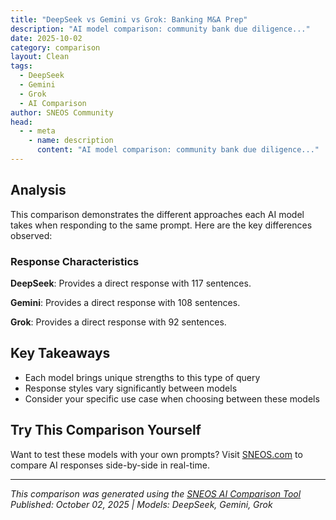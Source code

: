 ```yaml
---
title: "DeepSeek vs Gemini vs Grok: Banking M&A Prep"
description: "AI model comparison: community bank due diligence..."
date: 2025-10-02
category: comparison
layout: Clean
tags:
  - DeepSeek
  - Gemini
  - Grok
  - AI Comparison
author: SNEOS Community
head:
  - - meta
    - name: description
      content: "AI model comparison: community bank due diligence..."
---
```


<ChatComparison
  title="DeepSeek vs Gemini vs Grok: Banking M&amp;A Prep"
  prompt="community bank due diligence"
  :responses='{
    "DeepSeek": "Of course. Community bank due diligence is a critical process for investors, potential partners, or acquirers. While it shares principles with due diligence on larger banks, the focus is intensely local and relationship-driven.\n\nHere is a comprehensive guide to community bank due diligence, broken down into key areas.\n\n### The Core Philosophy: It\u0027s a \u0022Local\u0022 Business\nBefore diving into the checklist, remember: A community bank\u0027s value and risk are tied directly to its local economy, its specific loan portfolio, and the strength of its management team. The numbers tell a story, but you must understand the *context* of that story.\n\n---\n\n### Key Areas of Due Diligence for a Community Bank\n\n#### 1. Financial Statement \u0026 Performance Analysis\nThis is the quantitative foundation.\n\n*   **Capital Adequacy:**\n    *   **Key Ratios:** Total Risk-Based Capital Ratio, Tier 1 Leverage Ratio, Common Equity Tier 1 (CET1) Ratio.\n    *   **What to look for:** Ratios well above \u0022well-capitalized\u0022 regulatory thresholds (e.g., \u003E10% for Total Risk-Based). Assess the trend\u2014is capital growing or eroding?\n*   **Asset Quality:**\n    *   **Key Metrics:** Non-Performing Assets (NPAs) / Total Assets, Net Charge-Offs (NCOs) / Average Loans, Allowance for Loan and Lease Losses (ALLL) / Total Loans.\n    *   **What to look for:** A low and stable NPA ratio. A history of low charge-offs. The ALLL should be adequate relative to the specific risk in the loan portfolio (especially NPAs).\n*   **Earnings \u0026 Profitability:**\n    *   **Key Ratios:** Return on Average Assets (ROAA), Return on Average Equity (ROAE), Net Interest Margin (NIM), Efficiency Ratio.\n    *   **What to look for:** Consistent, stable profitability. A ROAA \u003E 1.0% is generally considered strong for a community bank. A high or rising efficiency ratio (\u003E60%) can signal operational inefficiency. Understand the drivers of the NIM.\n*   **Liquidity \u0026 Funding:**\n    *   **Key Metrics:** Loans-to-Deposits Ratio, Core Deposits / Total Deposits, reliance on brokered deposits or wholesale funding.\n    *   **What to look for:** A stable, low-cost core deposit base (checking, savings, MMDA). A loans-to-deposits ratio between 80-90% is often seen as a sweet spot. High reliance on volatile or expensive funding is a red flag.\n\n#### 2. Loan Portfolio Deep Dive\nThis is arguably the most important area. The loan book *is* the primary risk.\n\n*   **Portfolio Composition:** Break down the portfolio by loan type (Commercial Real Estate, C\u0026I, Agricultural, 1-4 Family Residential, Construction, Consumer).\n*   **Concentration Risk:** This is a massive red flag for regulators and savvy investors.\n    *   **Commercial Real Estate (CRE) Concentration:** Is the bank over-concentrated? Regulatory guidelines flag banks with CRE loans \u003E 300% of capital *or* Construction \u0026 Land Development loans \u003E 100% of capital.\n    *   **Single-Name Concentration:** Are there any loans to a single borrower or related group that represent a large percentage of capital?\n*   **Underwriting Standards:** Review loan policy documents. Are underwriting standards tight and consistently applied? Have they loosened recently to fuel growth?\n*   **Credit Administration:** How is the portfolio monitored? Review the loan grading system, watch list, and the depth of the credit review function.\n*   **Collateral Analysis:** For key loans, review appraisal reports and loan-to-value (LTV) ratios. Are values current and realistic for the local market?\n\n#### 3. Deposit Base \u0026 Core Funding\nA community bank\u0027s crown jewel is its core deposits.\n\n*   **Stickiness:** Analyze the percentage of non-interest-bearing deposits and total core deposits. These are stable and cheap.\n*   **Deposit Concentration:** Are there a few large depositors whose departure would hurt liquidity? (e.g., a large local municipality or business).\n*   **Cost of Funds:** Compare the bank\u0027s cost of deposits to its peers. A lower cost indicates strong customer relationships and pricing power.\n\n#### 4. Management \u0026 Board Oversight\nIn a small bank, the people *are* the strategy.\n\n*   **Experience \u0026 Track Record:** How long has the CEO/CFO been in place? What is their experience through economic cycles?\n*   **Depth of Bench:** Is there a succession plan? Is the management team stretched thin?\n*   **Board Composition:** Is the board engaged and knowledgeable? Do they have relevant industry or local business experience? Or are they just figureheads?\n*   **Strategy \u0026 Culture:** Understand the bank\u0027s stated strategy. Does it make sense for the market? Is the culture conservative or aggressive? Talk to employees and customers to gauge the reality.\n\n#### 5. Market \u0026 Competitive Landscape\nThe bank does not operate in a vacuum.\n\n*   **Local Economy:** What are the key industries? Are they diversified or reliant on one sector (e.g., farming, tourism, a single factory)? What are the demographic trends (growing, shrinking, aging)?\n*   **Competition:** Who are the main competitors (other community banks, credit unions, regional banks)? What is the bank\u0027s competitive advantage?\n*   **Footprint \u0026 Branches:** Is the branch network efficient or a cost burden? What is the digital banking capability?\n\n#### 6. Regulatory \u0026 Legal Compliance\n*   **Regulatory Reports:** Review recent **Call Reports** (FFIEC 041/051) and **Uniform Bank Performance Reports (UBPR)**.\n*   **Examinations:** The most critical document is the most recent **Regulatory Examination Report**. It will contain confidential supervisory information, but you can (and must) ask management:\n    *   What was the CAMELS rating? (Confidential, but management can describe the findings in general terms).\n    *   Were there any Matters Requiring Attention (MRAs) or Memorandums of Understanding (MOU)? Have they been resolved?\n*   **Legal Liabilities:** Are there any significant pending lawsuits or regulatory actions?\n\n#### 7. Operations \u0026 Technology\n*   **Technology Platform:** Is the core processing system modern or outdated? What are the costs?\n*   **Cybersecurity:** Request information on their cybersecurity program, insurance, and any past incidents.\n*   **Operational Risks:** Assess fraud controls, BSA/AML compliance, and disaster recovery plans.\n\n---\n\n### A Practical Due Diligence Checklist\n\n| Category | Key Questions to Answer |\n| :--- | :--- |\n| **Financials** | Is the bank consistently profitable and well-capitalized? What are the trends in NIM and efficiency? Is the ALLL adequate? |\n| **Loan Portfolio** | What are the top 3 loan concentrations? Are CRE concentrations high? What is the trend in NPAs and charge-offs? Can I review underwriting for the top 20 loans? |\n| **Deposits** | What is the core deposit ratio? What is the cost of funds? Are there any worrisome deposit concentrations? |\n| **Management** | What is the experience and tenure of the key managers? What is the succession plan? Is the board effective? |\n| **Market** | Is the local economy stable and diversified? What is the bank\u0027s market share and reputation? |\n| **Regulatory** | What were the findings of the last regulatory exam? Are there any unresolved MRAs? Is the bank well-regarded by its regulators? |\n| **Operations/Tech** | Is the technology stack a competitive advantage or a legacy cost? What is the state of the cybersecurity program? |\n\n### Unique Considerations for an Acquisition\nIf the due diligence is for an M\u0026A transaction, add these layers:\n\n*   **Accretion/Dilution:** Will the deal be immediately accretive to earnings?\n*   **Purchase Accounting:** Understand the impact on the balance sheet (marking loans to fair value, creating a core deposit intangible).\n*   **Cost Savings \u0026 Synergies:** How much can be saved by combining operations? (Be realistic).\n*   **Cultural Fit:** This is a deal-killer for community bank mergers. Do the two banks\u0027 cultures align?\n\n**Final Recommendation:** Always engage experienced professionals\u2014a bank consultant, a specialized attorney, and an accountant\u2014to assist with the process. The nuances of bank regulation and accounting are complex, and the risks of missing a critical issue are high.",
    "Gemini": "Due diligence for a community bank involves a thorough investigation of its financial health, operations, and compliance to assess risks and opportunities. This process is crucial for various stakeholders, including:\n\n*   **Potential Investors:**  To evaluate the bank\u0027s potential for growth and profitability.\n*   **Acquirers:** To understand the true value of the bank and identify potential liabilities.\n*   **Regulatory Agencies:** To ensure compliance with banking laws and regulations.\n*   **Board of Directors/Management:** To identify areas for improvement and mitigate risks.\n\nHere\u0027s a breakdown of key areas to cover during due diligence for a community bank:\n\n**1. Financial Performance \u0026 Position**\n\n*   **Financial Statements:**\n    *   Review audited and unaudited financial statements (balance sheets, income statements, cash flow statements) for the past 3-5 years.\n    *   Analyze trends in revenue, expenses, and profitability (net interest margin, return on assets (ROA), return on equity (ROE)).\n    *   Compare performance to peer banks of similar size and market.\n    *   Identify any significant accounting changes or restatements.\n    *   Assess the adequacy of loan loss reserves.  Are they sufficient to cover potential losses given the risk profile of the loan portfolio?\n*   **Asset Quality:**\n    *   Analyze the loan portfolio:\n        *   Composition (types of loans, geographic concentration, industry concentration).\n        *   Delinquency rates (30\u002B, 60\u002B, 90\u002B days past due).\n        *   Non-performing assets (NPAs): non-accrual loans, foreclosed properties (OREO).\n        *   Loan loss reserves as a percentage of total loans and NPAs.\n        *   Review a sample of loan files to assess underwriting standards and documentation.\n    *   Assess the investment portfolio:\n        *   Types of securities held (e.g., government bonds, mortgage-backed securities).\n        *   Credit ratings of securities.\n        *   Interest rate risk exposure.\n        *   Unrealized gains and losses.\n*   **Capital Adequacy:**\n    *   Review regulatory capital ratios (Tier 1 capital, Total capital).\n    *   Assess the bank\u0027s ability to absorb losses and meet regulatory requirements.\n    *   Evaluate plans for capital raising or deployment.\n*   **Liquidity:**\n    *   Analyze the bank\u0027s liquidity position, including cash on hand, marketable securities, and access to borrowing facilities.\n    *   Review the bank\u0027s deposit base:\n        *   Composition (types of accounts, concentration of deposits).\n        *   Stability of deposits (core vs. non-core).\n        *   Cost of funds.\n    *   Assess the bank\u0027s ability to meet deposit withdrawals and loan demand.\n*   **Interest Rate Risk:**\n    *   Analyze the bank\u0027s sensitivity to changes in interest rates.\n    *   Review interest rate risk models and simulations.\n    *   Assess the potential impact of rising or falling interest rates on net interest margin and capital.\n\n**2. Operations**\n\n*   **Management Team:**\n    *   Evaluate the experience and qualifications of the management team.\n    *   Assess the strength of internal controls.\n    *   Review organizational structure and reporting lines.\n    *   Investigate any past regulatory actions or enforcement orders.\n*   **Technology:**\n    *   Assess the bank\u0027s technology infrastructure, including core banking systems, online banking platforms, and cybersecurity measures.\n    *   Evaluate the bank\u0027s IT strategy and investment plans.\n    *   Review cybersecurity policies and incident response plans.\n*   **Branch Network:**\n    *   Analyze the location and performance of bank branches.\n    *   Assess the efficiency of branch operations.\n    *   Evaluate plans for branch expansion or consolidation.\n*   **Products and Services:**\n    *   Review the bank\u0027s product offerings, including loans, deposits, and other services.\n    *   Assess the competitiveness of the bank\u0027s products and services.\n    *   Evaluate the bank\u0027s marketing and sales strategies.\n*   **Key Performance Indicators (KPIs):** Analyze trends and benchmarks for KPIs such as:\n    *   Cost per transaction.\n    *   Number of new accounts opened.\n    *   Customer satisfaction scores.\n\n**3. Compliance \u0026 Regulatory Matters**\n\n*   **Compliance Program:**\n    *   Review the bank\u0027s compliance program, including policies and procedures for:\n        *   Anti-Money Laundering (AML) / Bank Secrecy Act (BSA).\n        *   Consumer protection laws (e.g., Truth in Lending Act, Equal Credit Opportunity Act).\n        *   Privacy regulations (e.g., Gramm-Leach-Bliley Act).\n        *   Fair Lending.\n    *   Assess the effectiveness of compliance training programs.\n    *   Review compliance audit reports and findings.\n*   **Regulatory Examinations:**\n    *   Review recent regulatory examination reports (e.g., FDIC, state banking regulators).\n    *   Assess the bank\u0027s response to any regulatory findings or recommendations.\n    *   Identify any outstanding regulatory issues or enforcement actions.\n*   **Legal Matters:**\n    *   Review pending litigation and legal claims.\n    *   Assess the potential financial impact of legal liabilities.\n    *   Examine contracts and agreements.\n\n**4. Market \u0026 Competitive Landscape**\n\n*   **Market Analysis:**\n    *   Analyze the bank\u0027s market area, including demographics, economic conditions, and competitive landscape.\n    *   Assess the bank\u0027s market share and competitive position.\n    *   Evaluate opportunities for growth in the market.\n*   **Competition:**\n    *   Identify the bank\u0027s primary competitors (other community banks, regional banks, credit unions).\n    *   Analyze the competitive strategies of these institutions.\n    *   Assess the bank\u0027s ability to compete effectively in the market.\n*   **Economic Outlook:**\n    *   Assess the economic outlook for the bank\u0027s market area, including potential risks and opportunities.\n    *   Evaluate the impact of economic trends on the bank\u0027s financial performance.\n\n**5. Reputational Risk**\n\n*   **Customer Satisfaction:** Analyze customer satisfaction surveys and feedback.\n*   **Community Involvement:**  Assess the bank\u0027s involvement in the local community.  A strong community reputation can be a valuable asset.\n*   **News and Media:**  Review any negative news articles or media coverage.\n*   **Social Media:** Monitor the bank\u0027s social media presence and online reviews.\n\n**Due Diligence Process**\n\n*   **Data Room:** The bank should provide access to a virtual or physical data room containing relevant documents and information.\n*   **Management Interviews:** Conduct interviews with key members of the management team to gain insights into the bank\u0027s operations, strategy, and culture.\n*   **Independent Verification:** Verify information provided by the bank through independent sources, such as regulatory filings and credit reports.\n*   **Expert Advisors:** Engage legal, financial, and regulatory experts to assist with the due diligence process.\n*   **Documentation:**  Thoroughly document all findings and conclusions.\n\n**Key Considerations for Community Banks**\n\n*   **Relationship Banking:**  Community banks often rely heavily on personal relationships with customers. Assessing the strength of these relationships is crucial.\n*   **Local Market Knowledge:**  Community banks typically have a deep understanding of their local markets.  This knowledge can be a significant competitive advantage.\n*   **Management Succession:**  Succession planning is particularly important for community banks, as they often rely on a small group of key individuals.\n*   **Regulatory Burden:**  Community banks face increasing regulatory burdens, which can impact their profitability and competitiveness.\n*   **Technology Adoption:**  Community banks need to invest in technology to compete with larger institutions.\n\n**Red Flags**\n\n*   Rapid asset growth without corresponding increases in capital or profitability.\n*   High levels of non-performing assets.\n*   Frequent regulatory violations.\n*   Weak internal controls.\n*   High turnover of key personnel.\n*   Concentration of lending in a single industry or geographic area.\n*   Overreliance on volatile funding sources.\n*   Unexplained changes in accounting practices.\n\nBy conducting a comprehensive due diligence process, stakeholders can gain a thorough understanding of the bank\u0027s strengths, weaknesses, and potential risks, allowing them to make informed decisions.  Remember to tailor the scope of due diligence to the specific circumstances and objectives.\n",
    "Grok": "Community bank due diligence refers to the comprehensive investigation and evaluation process conducted by potential buyers, investors, or regulators before merging with, acquiring, or investing in a community bank. Community banks are typically smaller, locally-focused financial institutions that serve specific geographic areas or communities. Due diligence ensures that all aspects of the bank\u0027s operations, financial health, legal standing, and risks are thoroughly assessed to make informed decisions.\n\nBelow is an overview of key areas to focus on during community bank due diligence:\n\n---\n\n### 1. **Financial Due Diligence**\nThis is a critical component to assess the bank\u0027s financial health and viability.\n- **Balance Sheet Analysis**: Review assets, liabilities, and equity to understand the bank\u0027s financial position.\n- **Loan Portfolio Quality**: Evaluate the quality of loans, including delinquency rates, non-performing loans (NPLs), and loan loss reserves. Assess concentrations of credit risk in specific industries or geographic areas.\n- **Deposit Base**: Examine the stability and growth of deposits, customer retention, and the mix of core vs. non-core deposits.\n- **Profitability and Revenue Streams**: Analyze net interest income, non-interest income (e.g., fees), and expense ratios to gauge operational efficiency.\n- **Capital Adequacy**: Ensure the bank meets regulatory capital requirements and has sufficient buffers for potential losses.\n- **Historical Performance**: Review past financial statements to identify trends in profitability, growth, and risk exposure.\n- **Off-Balance Sheet Items**: Investigate commitments, contingencies, and derivative exposures that may pose risks.\n\n---\n\n### 2. **Regulatory and Compliance Due Diligence**\nCommunity banks operate under strict regulatory oversight, and compliance issues can pose significant risks.\n- **Regulatory Filings and Reports**: Review filings with agencies like the Federal Deposit Insurance Corporation (FDIC), Federal Reserve, or state banking authorities for any red flags.\n- **Compliance with Laws**: Assess adherence to key regulations such as the Bank Secrecy Act (BSA), Anti-Money Laundering (AML) rules, Community Reinvestment Act (CRA), and consumer protection laws (e.g., Truth in Lending Act, Fair Credit Reporting Act).\n- **Examinations and Audits**: Review recent regulatory exams, internal audits, and findings to identify unresolved issues or penalties.\n- **Licensing and Charter**: Confirm that the bank\u2019s charter and licenses are in good standing.\n\n---\n\n### 3. **Operational Due Diligence**\nEvaluate the bank\u2019s internal processes, systems, and management capabilities.\n- **Management Team**: Assess the experience, performance, and succession plans of key executives and board members.\n- **Policies and Procedures**: Review internal controls, risk management frameworks, loan underwriting standards, and fraud prevention measures.\n- **Technology and IT Systems**: Evaluate the bank\u2019s core banking systems, cybersecurity measures, and data protection policies. Assess the scalability and reliability of IT infrastructure.\n- **Branch Network**: Analyze the geographic coverage, profitability, and condition of physical branches.\n- **Vendor Relationships**: Review contracts with third-party service providers (e.g., for IT, loan servicing, or compliance) for potential risks or dependencies.\n\n---\n\n### 4. **Customer and Market Due Diligence**\nUnderstand the bank\u2019s market position and customer relationships, as community banks often rely heavily on local ties.\n- **Customer Base**: Analyze the composition of the customer base, including demographics, loyalty, and concentration risks (e.g., reliance on a few large depositors or borrowers).\n- **Market Position**: Assess the bank\u2019s competitive position in its local market, including market share, growth potential, and threats from larger banks or fintech competitors.\n- **Community Engagement**: Evaluate the bank\u2019s reputation and involvement in the community, as this often drives customer loyalty.\n\n---\n\n### 5. **Legal and Litigation Due Diligence**\nIdentify any legal risks or ongoing disputes that could impact the bank\u2019s future.\n- **Pending Litigation**: Review any lawsuits or legal claims against the bank or its management.\n- **Contractual Obligations**: Examine key contracts (e.g., leases, loans, employment agreements) for unfavorable terms or potential liabilities.\n- **Ownership and Title Issues**: Verify ownership of assets, including real estate, and ensure there are no liens or encumbrances.\n- **Intellectual Property**: Confirm ownership of trademarks, branding, or proprietary systems, if applicable.\n\n---\n\n### 6. **Risk Assessment**\nIdentify and evaluate risks specific to the community bank\u2019s operations and environment.\n- **Credit Risk**: Assess the risk of loan defaults and the bank\u2019s exposure to economic downturns in its local market.\n- **Interest Rate Risk**: Evaluate the bank\u2019s sensitivity to changes in interest rates and its impact on net interest margins.\n- **Liquidity Risk**: Ensure the bank has adequate liquidity to meet obligations during stress scenarios.\n- **Geographic Risk**: Assess exposure to local economic conditions, natural disasters, or demographic shifts that could impact the community.\n- **Reputational Risk**: Consider factors that could harm the bank\u2019s reputation in the community, such as poor customer service or ethical lapses.\n\n---\n\n### 7. **Cultural and Strategic Fit**\nFor mergers or acquisitions, evaluate whether the community bank aligns with the acquiring entity\u2019s goals and culture.\n- **Mission and Values**: Assess whether the bank\u2019s community-focused mission aligns with the buyer\u2019s objectives.\n- **Integration Challenges**: Identify potential obstacles to integrating operations, technology, or staff post-transaction.\n- **Synergies**: Look for opportunities to create value through cost savings, cross-selling, or expanded services.\n\n---\n\n### 8. **Environmental, Social, and Governance (ESG) Factors**\nIncreasingly, ESG considerations are becoming part of due diligence, even for smaller banks.\n- **Environmental Impact**: Assess the bank\u2019s exposure to environmentally sensitive industries or properties (e.g., loans tied to fossil fuels or contaminated real estate).\n- **Social Responsibility**: Evaluate the bank\u2019s commitment to diversity, equity, inclusion, and community development.\n- **Governance Practices**: Review board oversight, executive compensation, and policies to prevent conflicts of interest.\n\n---\n\n### Key Steps in the Due Diligence Process\n1. **Preparation**: Define objectives for the due diligence process and assemble a team of experts (e.g., accountants, lawyers, banking consultants).\n2. **Data Room Access**: Request and review documents from the target bank, including financial statements, policies, contracts, and regulatory reports.\n3. **Site Visits and Interviews**: Visit bank locations, meet with management, and speak with key stakeholders to gain firsthand insights.\n4. **Analysis and Reporting**: Analyze findings, identify risks, and prepare a detailed report summarizing the due diligence results.\n5. **Decision-Making**: Use the due diligence findings to negotiate terms, adjust valuation, or decide whether to proceed with the transaction.\n\n---\n\n### Challenges in Community Bank Due Diligence\n- **Limited Resources**: Community banks may lack the sophisticated reporting or data systems of larger institutions, making it harder to obtain accurate information.\n- **Local Market Dynamics**: Understanding the nuances of the bank\u2019s local market and customer base requires specialized knowledge.\n- **Regulatory Scrutiny**: Transactions involving community banks often attract close attention from regulators, especially regarding community impact and CRA compliance.\n\n---\n\n### Tools and Professionals Involved\n- **Accountants and Auditors**: For financial analysis and validation of records.\n- **Legal Counsel**: To review contracts, litigation risks, and regulatory compliance.\n- **Banking Consultants**: To provide industry-specific insights and assess operational risks.\n- **IT Specialists**: To evaluate technology systems and cybersecurity.\n- **Valuation Experts**: To determine the fair value of the bank based on due diligence findings.\n\n---\n\n### Conclusion\nCommunity bank due diligence is a critical process to uncover risks, validate assumptions, and ensure a sound investment or partnership decision. Given the unique role of community banks in serving local markets, due diligence must balance financial and operational analysis with an understanding of the bank\u2019s community ties and regulatory environment. Thorough due diligence can help avoid costly mistakes and ensure alignment with strategic goals.\n\nIf you\u2019re looking for specific guidance or templates for a due diligence checklist tailored to community banks, or if you\u2019re seeking assistance with a particular transaction, let me know!"
  }'
  published-date="13:47"
/>

## Analysis

This comparison demonstrates the different approaches each AI model takes when responding to the same prompt. Here are the key differences observed:

### Response Characteristics

**DeepSeek**: Provides a direct response with 117 sentences. 

**Gemini**: Provides a direct response with 108 sentences. 

**Grok**: Provides a direct response with 92 sentences. 

## Key Takeaways

- Each model brings unique strengths to this type of query
- Response styles vary significantly between models
- Consider your specific use case when choosing between these models

## Try This Comparison Yourself

Want to test these models with your own prompts? Visit [SNEOS.com](https://sneos.com) to compare AI responses side-by-side in real-time.

---

*This comparison was generated using the [SNEOS AI Comparison Tool](https://sneos.com)*
*Published: October 02, 2025 | Models: DeepSeek, Gemini, Grok*
